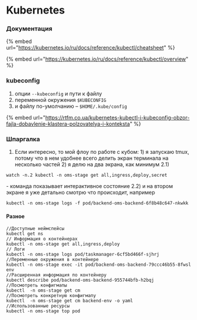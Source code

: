 # Kubernetes

### Документация

{% embed url="https://kubernetes.io/ru/docs/reference/kubectl/cheatsheet" %}

{% embed url="https://kubernetes.io/ru/docs/reference/kubectl/overview" %}

### kubeconfig

1. опции `--kubeconfig` и пути к файлу
2. переменной окружения `$KUBECONFIG`
3. и файлу по-умолчанию – `$HOME/.kube/config`

{% embed url="https://rtfm.co.ua/kubernetes-kubectl-i-kubeconfig-obzor-fajla-dobavlenie-klastera-polzovatelya-i-konteksta" %}

### **Шпаргалка**

1. Если интересно, то мой флоу по работе с кубом: 1) я запускаю tmux, потому что в нем удобнее всего делить экран терминала на несколько частей 2) я делю на два экрана, как минимум 2.1)&#x20;

```
watch -n.2 kubectl -n oms-stage get all,ingress,deploy,secret 
```

\- команда показывает интерактивное состояние 2.2) и на втором экране я уже детально смотрю что происходит, например&#x20;

```
kubectl -n oms-stage logs -f pod/backend-oms-backend-6f8b48c647-nkwkk
```

#### Разное

```
//Доступные неймспейсы
kubectl get ns
// Информация о контейнерах
kubectl -n oms-stage get all,ingress,deploy
// Логи
kubectl -n oms-stage logs pod/taskmanager-6cf5bd466f-sjhrj
//Переменные окружения в контейнере
kubectl -n oms-stage exec -it pod/backend-oms-backend-79ccc46b55-8fwsl env
//Расширенная информация по контейнеру
kubectl describe pod/backend-oms-backend-955744bfb-h2bqj
//Посмотреть конфигмапы
kubectl  -n oms-stage get cm
//Посмотреть конкретную конфигмапу
kubectl  -n oms-stage get cm backend-env -o yaml
//Использованные ресурсы
kubectl -n oms-stage top pod
```



